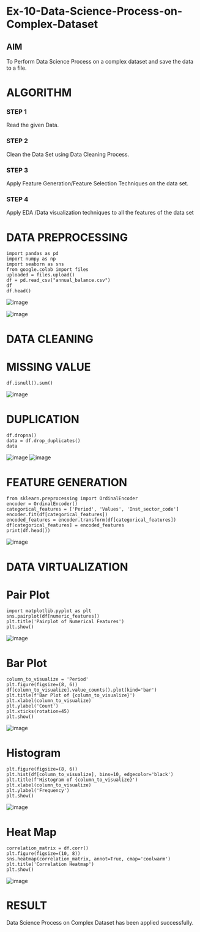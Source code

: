 # Ex-10-Data-Science-Process-on-Complex-Dataset

## AIM
To Perform Data Science Process on a complex dataset and save the data to a file. 

# ALGORITHM
### STEP 1
Read the given Data.
### STEP 2
Clean the Data Set using Data Cleaning Process.
### STEP 3
Apply Feature Generation/Feature Selection Techniques on the data set.
### STEP 4
Apply EDA /Data visualization techniques to all the features of the data set

# DATA PREPROCESSING
```
import pandas as pd
import numpy as np
import seaborn as sns
from google.colab import files
uploaded = files.upload()
df = pd.read_csv("annual_balance.csv")
df
df.head()
```
![image](https://github.com/ManiKandan228/Ex-10-Data-Science-Process-on-Complex-Dataset/assets/119160414/45c8afb7-2a2b-47a4-be89-c201ba2a12f8)

![image](https://github.com/ManiKandan228/Ex-10-Data-Science-Process-on-Complex-Dataset/assets/119160414/cfc5b441-1b5d-482d-971d-df25ceca7943)
# DATA CLEANING
# MISSING VALUE
```
df.isnull().sum()
```
![image](https://github.com/ManiKandan228/Ex-10-Data-Science-Process-on-Complex-Dataset/assets/119160414/0624c40a-7503-41fa-a590-adbca9246384)
# DUPLICATION
```
df.dropna()
data = df.drop_duplicates()
data
```
![image](https://github.com/ManiKandan228/Ex-10-Data-Science-Process-on-Complex-Dataset/assets/119160414/d853aaad-6b01-4dd9-8a98-9674f78135ce)
![image](https://github.com/ManiKandan228/Ex-10-Data-Science-Process-on-Complex-Dataset/assets/119160414/cf41fe93-5d95-4df3-b3cf-c4ffc223fc32)
# FEATURE GENERATION
```
from sklearn.preprocessing import OrdinalEncoder
encoder = OrdinalEncoder()
categorical_features = ['Period', 'Values', 'Inst_sector_code']
encoder.fit(df[categorical_features])
encoded_features = encoder.transform(df[categorical_features])
df[categorical_features] = encoded_features
print(df.head())
```
![image](https://github.com/ManiKandan228/Ex-10-Data-Science-Process-on-Complex-Dataset/assets/119160414/b0819bfc-e294-4cbf-927f-721fbb6e612c)
# DATA VIRTUALIZATION
# Pair Plot
```
import matplotlib.pyplot as plt
sns.pairplot(df[numeric_features])
plt.title('Pairplot of Numerical Features')
plt.show()
```
![image](https://github.com/ManiKandan228/Ex-10-Data-Science-Process-on-Complex-Dataset/assets/119160414/3689058e-1d9e-4f76-8217-44a8434e0326)

# Bar Plot
```
column_to_visualize = 'Period'
plt.figure(figsize=(8, 6))
df[column_to_visualize].value_counts().plot(kind='bar')
plt.title(f'Bar Plot of {column_to_visualize}')
plt.xlabel(column_to_visualize)
plt.ylabel('Count')
plt.xticks(rotation=45)
plt.show()
```
![image](https://github.com/ManiKandan228/Ex-10-Data-Science-Process-on-Complex-Dataset/assets/119160414/67d80bae-47bd-4184-81b9-655a72530485)

# Histogram
```
plt.figure(figsize=(8, 6))
plt.hist(df[column_to_visualize], bins=10, edgecolor='black')
plt.title(f'Histogram of {column_to_visualize}')
plt.xlabel(column_to_visualize)
plt.ylabel('Frequency')
plt.show()
```
![image](https://github.com/ManiKandan228/Ex-10-Data-Science-Process-on-Complex-Dataset/assets/119160414/56e43c01-ae5d-4025-b42b-ca109e603d57)

# Heat Map
```
correlation_matrix = df.corr()
plt.figure(figsize=(10, 8))
sns.heatmap(correlation_matrix, annot=True, cmap='coolwarm')
plt.title('Correlation Heatmap')
plt.show()
```
![image](https://github.com/ManiKandan228/Ex-10-Data-Science-Process-on-Complex-Dataset/assets/119160414/c55419db-167c-44c9-9dde-ca6efdcb3883)

# RESULT 
 Data Science Process on Complex Dataset has been applied successfully.
